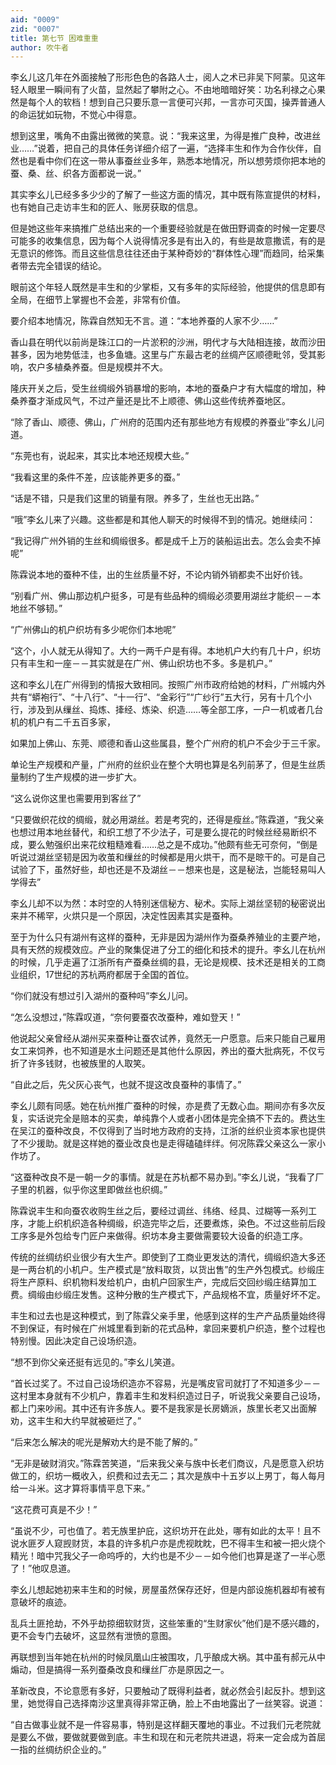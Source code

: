 ```yaml
---
aid: "0009"
zid: "0007"
title: 第七节 困难重重
author: 吹牛者
---
```


李幺儿这几年在外面接触了形形色色的各路人士，阅人之术已非吴下阿蒙。见这年轻人眼里一瞬间有了火苗，显然起了攀附之心。不由地暗暗好笑：功名利禄之心果然是每个人的软档！想到自己只要乐意一言便可兴邦，一言亦可灭国，操弄普通人的命运犹如玩物，不觉心中得意。

想到这里，嘴角不由露出微微的笑意。说：“我来这里，为得是推广良种，改进丝业……”说着，把自己的具体任务详细介绍了一遍，“选择丰生和作为合作伙伴，自然也是看中你们在这一带从事蚕丝业多年，熟悉本地情况，所以想劳烦你把本地的蚕、桑、丝、织各方面都说一说。”

其实李幺儿已经多多少少的了解了一些这方面的情况，其中既有陈宣提供的材料，也有她自己走访丰生和的匠人、账房获取的信息。

但是她这些年来搞推广总结出来的一个重要经验就是在做田野调查的时候一定要尽可能多的收集信息，因为每个人说得情况多是有出入的，有些是故意撒谎，有的是无意识的修饰。而且这些信息往往还由于某种奇妙的“群体性心理”而趋同，给采集者带去完全错误的结论。



眼前这个年轻人既然是丰生和的少掌柜，又有多年的实际经验，他提供的信息即有全局，在细节上掌握也不会差，非常有价值。

要介绍本地情况，陈霖自然知无不言。道：“本地养蚕的人家不少……”

香山县在明代以前尚是珠江口的一片淤积的沙洲，明代才与大陆相连接，故而沙田甚多，因为地势低洼，也多鱼塘。这里与广东最古老的丝绸产区顺德毗邻，受其影响，农户多植桑养蚕。但是规模并不大。

隆庆开关之后，受生丝绸缎外销暴增的影响，本地的蚕桑户才有大幅度的增加，种桑养蚕才渐成风气，不过产量还是比不上顺德、佛山这些传统养蚕地区。

“除了香山、顺德、佛山，广州府的范围内还有那些地方有规模的养蚕业”李幺儿问道。

“东莞也有，说起来，其实比本地还规模大些。”

“我看这里的条件不差，应该能养更多的蚕。”

“话是不错，只是我们这里的销量有限。养多了，生丝也无出路。”

“哦”李幺儿来了兴趣。这些都是和其他人聊天的时候得不到的情况。她继续问：

“我记得广州外销的生丝和绸缎很多。都是成千上万的装船运出去。怎么会卖不掉呢”

陈霖说本地的蚕种不佳，出的生丝质量不好，不论内销外销都卖不出好价钱。

“别看广州、佛山那边机户挺多，可是有些品种的绸缎必须要用湖丝才能织－－本地丝不够韧。”

“广州佛山的机户织坊有多少呢你们本地呢”

“这个，小人就无从得知了。大约一两千户是有得。本地机户大约有几十户，织坊只有丰生和一座－－其实就是在广州、佛山织坊也不多。多是机户。”

这和李幺儿在广州得到的情报大致相同。按照广州市政府给她的材料，广州城内外共有“蟒袍行”、“十八行”、“十一行”、“金彩行”“广纱行”五大行，另有十几个小行，涉及到从缫丝、捣炼、撁经、炼染、织造……等全部工序，一户一机或者几台机的机户有二千五百多家，

如果加上佛山、东莞、顺德和香山这些属县，整个广州府的机户不会少于三千家。

单论生产规模和产量，广州府的丝织业在整个大明也算是名列前茅了，但是生丝质量制约了生产规模的进一步扩大。

“这么说你这里也需要用到客丝了”

“只要做织花纹的绸缎，就必用湖丝。若是考究的，还得是瘦丝。”陈霖道，“我父亲也想过用本地丝替代，和织工想了不少法子，可是要么提花的时候丝经易断织不成，要么勉强织出来花纹粗糙难看……总之是不成功。”他颇有些无可奈何，“倒是听说过湖丝坚韧是因为收茧和缫丝的时候都是用火烘干，而不是晾干的。可是自己试验了下，虽然好些，却也还是不及湖丝－－想来也是，这是秘法，岂能轻易叫人学得去”

李幺儿却不以为然：本时空的人特别迷信秘方、秘术。实际上湖丝坚韧的秘密说出来并不稀罕，火烘只是一个原因，决定性因素其实是蚕种。

至于为什么只有湖州有这样的蚕种，无非是因为湖州作为蚕桑养殖业的主要产地，具有天然的规模效应。产业的聚集促进了分工的细化和技术的提升。李幺儿在杭州的时候，几乎走遍了江浙所有产蚕桑丝绸的县，无论是规模、技术还是相关的工商业组织，17世纪的苏杭两府都居于全国的首位。

“你们就没有想过引入湖州的蚕种吗”李幺儿问。

“怎么没想过，”陈霖叹道，“奈何要蚕农改蚕种，难如登天！”

他说起父亲曾经从湖州买来蚕种让蚕农试养，竟然无一户愿意。后来只能自己雇用女工来饲养，也不知道是水土问题还是其他什么原因，养出的蚕大批病死，不仅亏折了许多钱财，也被族里的人取笑。

“自此之后，先父灰心丧气，也就不提这改良蚕种的事情了。”

李幺儿颇有同感。她在杭州推广蚕种的时候，亦是费了无数心血。期间亦有多次反复，实话说完全是赔本的买卖，单纯靠个人或者小团体是完全搞不下去的。费达生在吴江的蚕种改良，不仅得到了当时地方政府的支持，江浙的丝织业资本家也提供了不少援助。就是这样她的蚕业改良也是走得磕磕绊绊。何况陈霖父亲这么一家小作坊了。

“这蚕种改良不是一朝一夕的事情。就是在苏杭都不易办到。”李幺儿说，“我看了厂子里的机器，似乎你这里即做丝也织绸。”

陈霖说丰生和向蚕农收购生丝之后，要经过调丝、纬络、经具、过糊等一系列工序，才能上织机织造各种绸缎，织造完毕之后，还要煮炼，染色。不过这些前后段工序多是外包给专门匠户来做得。织坊本身主要做需要较大设备的织造工序。

传统的丝绸纺织业很少有大生产。即使到了工商业更发达的清代，绸缎织造大多还是一两台机的小机户。生产模式是“放料取货，以货出售”的生产外包模式。纱缎庄将生产原料、织机物料发给机户，由机户回家生产，完成后交回纱缎庄结算加工费。绸缎由纱缎庄发售。这种分散的生产模式下，产品规格不宜，质量好坏不定。

丰生和过去也是这种模式，到了陈霖父亲手里，他感到这样的生产产品质量始终得不到保证，有时候在广州城里看到新的花式品种，拿回来要机户织造，整个过程也特别慢。因此决定自己设场织造。

“想不到你父亲还挺有远见的。”李幺儿笑道。

“首长过奖了。不过自己设场织造亦不容易，光是嘴皮官司就打了不知道多少－－这村里本身就有不少机户，靠着丰生和发料织造过日子，听说我父亲要自己设场，都上门来吵闹。其中还有许多族人。要不是我家是长房嫡派，族里长老又出面解劝，这丰生和大约早就被砸烂了。”

“后来怎么解决的呢光是解劝大约是不能了解的。”

“无非是破财消灾。”陈霖苦笑道，“后来我父亲与族中长老们商议，凡是愿意入织坊做工的，织坊一概收入，织费和过去无二；其次是族中十五岁以上男丁，每人每月给一斗米。这才算将事情平息下来。”

“这花费可真是不少！”

“虽说不少，可也值了。若无族里护庇，这织坊开在此处，哪有如此的太平！且不说水匪歹人窥觊财货，本县的许多机户亦是虎视眈眈，巴不得丰生和被一把火烧个精光！暗中咒我父子一命呜呼的，大约也是不少－－如今他们也算是遂了一半心愿了！”他叹息道。

李幺儿想起她初来丰生和的时候，房屋虽然保存还好，但是内部设施机器却有被有意破坏的痕迹。

乱兵土匪抢劫，不外乎劫掠细软财货，这些笨重的“生财家伙”他们是不感兴趣的，更不会专门去破坏，这显然有泄愤的意图。

再联想到当年她在杭州的时候凤凰山庄被围攻，几乎酿成大祸。其中虽有郝元从中煽动，但是搞得一系列蚕桑改良和缫丝厂亦是原因之一。

革新改良，不论意愿有多好，只要触动了既得利益者，就必然会引起反扑。想到这里，她觉得自己选择南沙这里真得非常正确，脸上不由地露出了一丝笑容。说道：

“自古做事业就不是一件容易事，特别是这样翻天覆地的事业。不过我们元老院就是要么不做，要做就要做到底。丰生和现在和元老院共进退，将来一定会成为首屈一指的丝绸纺织企业的。”

